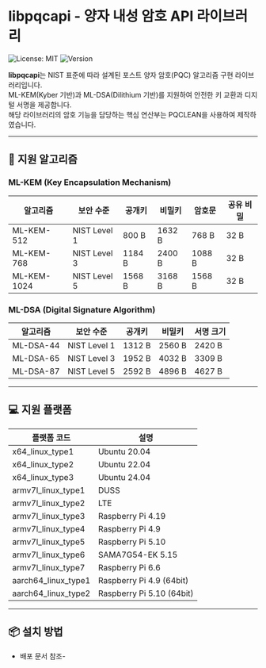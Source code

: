 
# libpqcapi - 양자 내성 암호 API 라이브러리

![License: MIT](https://img.shields.io/badge/License-MIT-blue.svg)
![Version](https://img.shields.io/badge/version-1.0-green.svg)

**libpqcapi**는 NIST 표준에 따라 설계된 포스트 양자 암호(PQC) 알고리즘 구현 라이브러리입니다.  
ML-KEM(Kyber 기반)과 ML-DSA(Dilithium 기반)를 지원하여 안전한 키 교환과 디지털 서명을 제공합니다.    
해당 라이브러리의 암호 기능을 담당하는 핵심 연산부는 PQCLEAN을 사용하여 제작하였습니다.

---

## 🔐 지원 알고리즘

### ML-KEM (Key Encapsulation Mechanism)

| 알고리즘     | 보안 수준   | 공개키 | 비밀키 | 암호문 | 공유 비밀 |
|--------------|-------------|--------|--------|--------|------------|
| ML-KEM-512   | NIST Level 1 | 800 B  | 1632 B | 768 B  | 32 B       |
| ML-KEM-768   | NIST Level 3 | 1184 B | 2400 B | 1088 B | 32 B       |
| ML-KEM-1024  | NIST Level 5 | 1568 B | 3168 B | 1568 B | 32 B       |

### ML-DSA (Digital Signature Algorithm)

| 알고리즘     | 보안 수준   | 공개키 | 비밀키 | 서명 크기 |
|--------------|-------------|--------|--------|------------|
| ML-DSA-44    | NIST Level 1 | 1312 B | 2560 B | 2420 B     |
| ML-DSA-65    | NIST Level 3 | 1952 B | 4032 B | 3309 B     |
| ML-DSA-87    | NIST Level 5 | 2592 B | 4896 B | 4627 B     |

---

## 💻 지원 플랫폼

| 플랫폼 코드 | 설명 |
|-------------|------|
| x64_linux_type1 | Ubuntu 20.04 |
| x64_linux_type2 | Ubuntu 22.04 |
| x64_linux_type3 | Ubuntu 24.04 |
| armv7l_linux_type1 | DUSS |
| armv7l_linux_type2 | LTE |
| armv7l_linux_type3 | Raspberry Pi 4.19 |
| armv7l_linux_type4 | Raspberry Pi 4.9 |
| armv7l_linux_type5 | Raspberry Pi 5.10 |
| armv7l_linux_type6 | SAMA7G54-EK 5.15 |
| armv7l_linux_type7 | Raspberry Pi 6.6 |
| aarch64_linux_type1 | Raspberry Pi 4.9 (64bit) |
| aarch64_linux_type2 | Raspberry Pi 5.10 (64bit) |

---

## 📦 설치 방법
- 배포 문서 참조-

